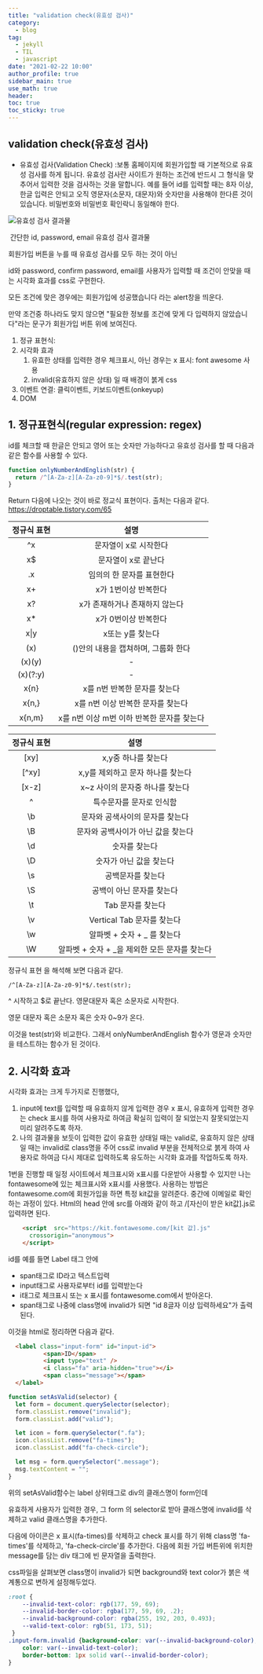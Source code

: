 ```yaml
---
title: "validation check(유효성 검사)"
category:
  - blog
tag:
  - jekyll
  - TIL
  - javascript
date: "2021-02-22 10:00"
author_profile: true
sidebar_main: true
use_math: true
header:
toc: true  
toc_sticky: true 
---
```


## validation check(유효성 검사)



* 유효성 검사(Validation Check) :보통 홈페이지에 회원가입할 때 기본적으로 유효성 검사를 하게 됩니다. 유효성 검사란 사이트가 원하는 조건에 반드시 그 형식을 맞추어서 입력한 것을 검사하는 것을 말합니다. 예를 들어 id를 입력할 때는 8자 이상, 한글 입력은 안되고 오직 영문자(소문자, 대문자)와 숫자만을 사용해야 한다른 것이 있습니다. 비밀번호와 비밀번호 확인락니 동일해야 한다. 



![유효성 검사 결과물](../assets/gif/validationCheckj(simple).gif)                      

​                          간단한 id, password, email 유효성 검사 결과물

회원가입 버튼을 누를 때 유효성 검사를 모두 하는 것이 아닌

id와 password, confirm password, email를 사용자가 입력할 때 조건이 안맞을 때는 시각화 효과를 css로 구현한다. 

모든 조건에 맞은 경우에는 회원가입에 성공했습니다 라는 alert창을 띄운다. 

만약 조건중 하나라도 맞지 않으면 "필요한 정보를 조건에 맞게 다 입력하지 않았습니다"라는 문구가 회원가입 버튼 위에 보여진다. 

1. 정규 표현식: 
2. 시각화 효과
   1. 유효한 상태를 입력한 경우 체크표시, 아닌 경우는 x 표시: font awesome 사용
   2. invalid(유효하지 않은 상태) 일 때 배경이 붉게 css
3. 이벤트 연결: 클릭이벤트, 키보드이벤트(onkeyup)
4. DOM

## 1. 정규표현식(regular expression: regex)

id를 체크할 때 한글은 안되고 영어 또는 숫자만 가능하다고 유효성 검사를 할 때 다음과 같은 함수를 사용할 수 있다. 

```js
function onlyNumberAndEnglish(str) {
  return /^[A-Za-z][A-Za-z0-9]*$/.test(str);
}
```

Return 다음에 나오는 것이 바로 정교식 표현이다. 출처는 다음과 같다. https://droptable.tistory.com/65



| 정규식 표현 |                    설명                    |
| :---------: | :----------------------------------------: |
|     ^x      |           문자열이 x로 시작한다            |
|     x$      |            문자열이 x로 끝난다             |
|     .x      |         임의의 한 문자를 표현한다          |
|     x+      |            x가 1번이상 반복한다            |
|     x?      |       x가 존재하거나 존재하지 않는다       |
|     x*      |            x가 0번이상 반복한다            |
|    x\|y     |              x또는 y를 찾는다              |
|     (x)     |    ()안의 내용을 캡쳐하며, 그룹화 한다     |
|   (x)(y)    |                     -                      |
|  (x)(?:y)   |                     -                      |
|    x{n}     |        x를 n번 반복한 문자를 찾는다        |
|    x{n,}    |     x를 n번 이상 반복한 문자를 찾는다      |
|   x{n,m}    | x를 n번 이상 m번 이하 반복한 문자를 찾는다 |

| 정규식 표현 |                     설명                      |
| :---------: | :-------------------------------------------: |
|    [xy]     |              x,y중 하나를 찾는다              |
|    [^xy]    |       x,y를 제외하고 문자 하나를 찾는다       |
|    [x-z]    |        x~z 사이의 문자중 하나를 찾는다        |
|     \^      |           특수문자를 문자로 인식함            |
|     \b      |        문자와 공색사이의 문자를 찾는다        |
|     \B      |      문자와 공백사이가 아닌 값을 찾는다       |
|     \d      |                 숫자를 찾는다                 |
|     \D      |            숫자가 아닌 값을 찾는다            |
|     \s      |               공백문자를 찾는다               |
|     \S      |           공백이 아닌 문자를 찾는다           |
|     \t      |               Tab 문자를 찾는다               |
|     \v      |          Vertical Tab 문자를 찾는다           |
|     \w      |          알파벳 + 숫자 + _ 를 찾는다          |
|     \W      | 알파벳 + 숫자 + _을 제외한 모든 문자를 찾는다 |

정규식 표현  을 해석해 보면 다음과 같다. 

``` /^[A-Za-z][A-Za-z0-9]*$/.test(str); ```



^ 시작하고 $로 끝난다. 영문대문자 혹은 소문자로 시작한다. 

영문 대문자 혹은 소문자 혹은 숫자 0~9가 온다. 

이것을 test(str)와 비교한다. 그래서 onlyNumberAndEnglish 함수가 영문과 숫자만을 테스트하는 함수가 된 것이다. 

## 2. 시각화 효과

시각화 효과는 크게 두가지로 진행했다, 

1.  input에 text를 입력할 때 유효하지 않게 입력한 경우 x 표시, 유효하게 입력한 경우는 check 표시를 하여 사용자로 하여금 확실히 입력이 잘 되었는지 잘못되었는지 미리 알려주도록 하자. 
2. 나의 결과물을 보듯이 입력한 값이 유효한 상태일 때는 valid로, 유효하지 않은 상태일 때는 invalid로 class명을 주어 css로  invalid 부분을 전체적으로 붉게 하여 사용자로 하여금 다시 제대로 입력하도록 유도하는 시각화 효과를 작업하도록 하자. 

1번을 진행할 때 일정 사이트에서 체크표시와 x표시를 다운받아 사용할 수 있지만 나는 fontawesome에 있는 체크표시와 x표시를 사용했다. 사용하는 방법은 fontawesome.com에 회원가입을 하면 특정 kit값을 알려준다. 중간에 이메일로 확인하는 과정이 있다. Html의 head 안에 src를 아래와 같이 하고 /[자신이 받은 kit값].js로 입력하면 된다. 

```html 
    <script  src="https://kit.fontawesome.com/[kit 값].js"
      crossorigin="anonymous">
    </script>
```

id를 예를 들면 Label 태그 안에 

* span태그로 ID라고 텍스트입력
* input태그로 사용자로부터 id를 입력받는다
* i태그로 체크표시 또는 x 표시를 fontawesome.com에서 받아온다.
* span태그로 나중에 class명에 invalid가 되면 "id 8글자 이상 입력하세요"가 출력된다. 

이것을 html로 정리하면 다음과 같다. 

```html
  <label class="input-form" id="input-id">
          <span>ID</span>
          <input type="text" />
          <i class="fa" aria-hidden="true"></i>
          <span class="message"></span>
  </label>
```

```javascript
function setAsValid(selector) {
  let form = document.querySelector(selector);
  form.classList.remove("invalid");
  form.classList.add("valid");

  let icon = form.querySelector(".fa");
  icon.classList.remove("fa-times");
  icon.classList.add("fa-check-circle");

  let msg = form.querySelector(".message");
  msg.textContent = "";
}
```

위의 setAsValid함수는 label 상위태그로 div의 클래스명이 form인데

유효하게 사용자가 입력한 경우, 그 form 의 selector로 받아 클래스명에 invalid를 삭제하고 valid 클래스명을 추가한다. 

다음에 아이콘은 x 표시(fa-times)를 삭제하고 check 표시를 하기 위해 class명 'fa-times'를 삭제하고, 'fa-check-circle'를 추가한다. 다음에 회원 가입 버튼위에 위치한 message를 담는 div 태그에 빈 문자열을 출력한다. 

css파일을 살펴보면 class명이 invalid가 되면 background와 text color가 붉은 색 계통으로 변하게 설정해두었다. 

```css 
:root {
    --invalid-text-color: rgb(177, 59, 69);
    --invalid-border-color: rgba(177, 59, 69, .2);
    --invalid-background-color: rgba(255, 192, 203, 0.493);
    --valid-text-color: rgb(51, 173, 51);
 }  
.input-form.invalid {background-color: var(--invalid-background-color);
​    color: var(--invalid-text-color);
​    border-bottom: 1px solid var(--invalid-border-color);
}
```

  



